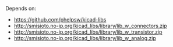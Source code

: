 Depends on:
 * https://github.com/phelpsw/kicad-libs
 * http://smisioto.no-ip.org/kicad_libs/library/lib_w_connectors.zip
 * http://smisioto.no-ip.org/kicad_libs/library/lib_w_transistor.zip
 * http://smisioto.no-ip.org/kicad_libs/library/lib_w_analog.zip

